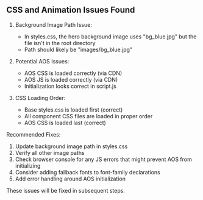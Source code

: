 ## CSS and Animation Issues Found

1. Background Image Path Issue:
   - In styles.css, the hero background image uses "bg_blue.jpg" but the file isn't in the root directory
   - Path should likely be "images/bg_blue.jpg"

2. Potential AOS Issues:
   - AOS CSS is loaded correctly (via CDN)
   - AOS JS is loaded correctly (via CDN)
   - Initialization looks correct in script.js

3. CSS Loading Order:
   - Base styles.css is loaded first (correct)
   - All component CSS files are loaded in proper order
   - AOS CSS is loaded last (correct)

Recommended Fixes:
1. Update background image path in styles.css
2. Verify all other image paths
3. Check browser console for any JS errors that might prevent AOS from initializing
4. Consider adding fallback fonts to font-family declarations
5. Add error handling around AOS initialization

These issues will be fixed in subsequent steps.